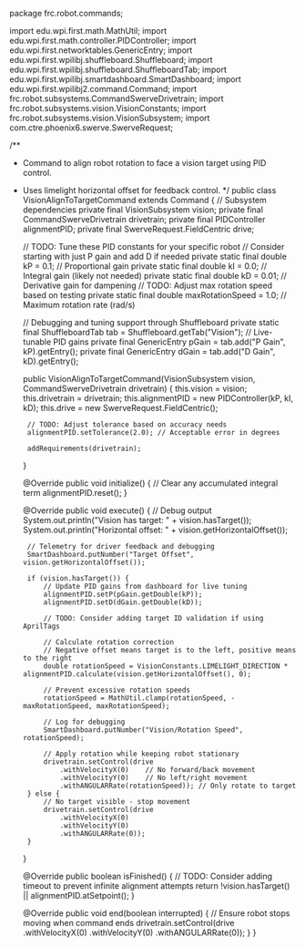 package frc.robot.commands;

import edu.wpi.first.math.MathUtil;
import edu.wpi.first.math.controller.PIDController;
import edu.wpi.first.networktables.GenericEntry;
import edu.wpi.first.wpilibj.shuffleboard.Shuffleboard;
import edu.wpi.first.wpilibj.shuffleboard.ShuffleboardTab;
import edu.wpi.first.wpilibj.smartdashboard.SmartDashboard;
import edu.wpi.first.wpilibj2.command.Command;
import frc.robot.subsystems.CommandSwerveDrivetrain;
import frc.robot.subsystems.vision.VisionConstants;
import frc.robot.subsystems.vision.VisionSubsystem;
import com.ctre.phoenix6.swerve.SwerveRequest;

/**
 * Command to align robot rotation to face a vision target using PID control.
 * Uses limelight horizontal offset for feedback control.
 */
public class VisionAlignToTargetCommand extends Command {
    // Subsystem dependencies
    private final VisionSubsystem vision;
    private final CommandSwerveDrivetrain drivetrain;
    private final PIDController alignmentPID;
    private final SwerveRequest.FieldCentric drive;
     
    // TODO: Tune these PID constants for your specific robot
    // Consider starting with just P gain and add D if needed
    private static final double kP = 0.1;  // Proportional gain
    private static final double kI = 0.0;  // Integral gain (likely not needed)
    private static final double kD = 0.01; // Derivative gain for dampening
    // TODO: Adjust max rotation speed based on testing
    private static final double maxRotationSpeed = 1.0; // Maximum rotation rate (rad/s)

    // Debugging and tuning support through Shuffleboard
    private static final ShuffleboardTab tab = Shuffleboard.getTab("Vision");
    // Live-tunable PID gains
    private final GenericEntry pGain = tab.add("P Gain", kP).getEntry();
    private final GenericEntry dGain = tab.add("D Gain", kD).getEntry();

    public VisionAlignToTargetCommand(VisionSubsystem vision, CommandSwerveDrivetrain drivetrain) {
        this.vision = vision;
        this.drivetrain = drivetrain;
        this.alignmentPID = new PIDController(kP, kI, kD);
        this.drive = new SwerveRequest.FieldCentric();
        
        // TODO: Adjust tolerance based on accuracy needs
        alignmentPID.setTolerance(2.0); // Acceptable error in degrees
        
        addRequirements(drivetrain);
    }

    @Override 
    public void initialize() {
        // Clear any accumulated integral term
        alignmentPID.reset();
    }

    @Override
    public void execute() {
        // Debug output
        System.out.println("Vision has target: " + vision.hasTarget());
        System.out.println("Horizontal offset: " + vision.getHorizontalOffset());
        
        // Telemetry for driver feedback and debugging
        SmartDashboard.putNumber("Target Offset", vision.getHorizontalOffset());
        
        if (vision.hasTarget()) {
            // Update PID gains from dashboard for live tuning
            alignmentPID.setP(pGain.getDouble(kP));
            alignmentPID.setD(dGain.getDouble(kD));
            
            // TODO: Consider adding target ID validation if using AprilTags
            
            // Calculate rotation correction
            // Negative offset means target is to the left, positive means to the right
            double rotationSpeed = VisionConstants.LIMELIGHT_DIRECTION * alignmentPID.calculate(vision.getHorizontalOffset(), 0);
            
            // Prevent excessive rotation speeds
            rotationSpeed = MathUtil.clamp(rotationSpeed, -maxRotationSpeed, maxRotationSpeed);
            
            // Log for debugging
            SmartDashboard.putNumber("Vision/Rotation Speed", rotationSpeed);
            
            // Apply rotation while keeping robot stationary
            drivetrain.setControl(drive
                .withVelocityX(0)    // No forward/back movement
                .withVelocityY(0)    // No left/right movement
                .withANGULARRate(rotationSpeed)); // Only rotate to target
        } else {
            // No target visible - stop movement
            drivetrain.setControl(drive
                .withVelocityX(0)
                .withVelocityY(0)
                .withANGULARRate(0));
        }
    }

    @Override
    public boolean isFinished() {
        // TODO: Consider adding timeout to prevent infinite alignment attempts
        return !vision.hasTarget() || alignmentPID.atSetpoint();
    }

    @Override
    public void end(boolean interrupted) {
        // Ensure robot stops moving when command ends
        drivetrain.setControl(drive
            .withVelocityX(0)
            .withVelocityY(0)
            .withANGULARRate(0));
    }
}